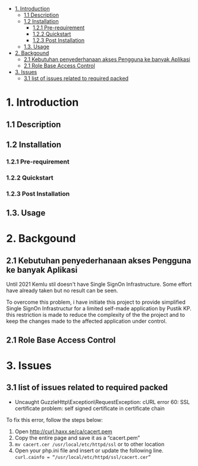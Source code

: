 - [1. Introduction](#1-introduction)
  - [1.1 Description](#11-description)
  - [1.2 Installation](#12-installation)
    - [1.2.1 Pre-requirement](#121-pre-requirement)
    - [1.2.2 Quickstart](#122-quickstart)
    - [1.2.3 Post Installation](#123-post-installation)
  - [1.3. Usage](#13-usage)
- [2. Backgound](#2-backgound)
  - [2.1 Kebutuhan penyederhanaan akses Pengguna ke banyak Aplikasi](#21-kebutuhan-penyederhanaan-akses-pengguna-ke-banyak-aplikasi)
  - [2.1 Role Base Access Control](#21-role-base-access-control)
- [3. Issues](#3-issues)
  - [3.1 list of issues related to required packed](#31-list-of-issues-related-to-required-packed)

# 1. Introduction

## 1.1 Description
## 1.2 Installation
### 1.2.1 Pre-requirement
### 1.2.2 Quickstart
### 1.2.3 Post Installation

## 1.3. Usage

# 2. Backgound
## 2.1 Kebutuhan penyederhanaan akses Pengguna ke banyak Aplikasi
Until 2021 Kemlu stil doesn't have Single SignOn Infrastructure. Some effort have already taken but no result can be seen.

To overcome this problem, i have initiate this project to provide simplified Single SignOn Infrastructur for a limited self-made application by Pustik KP.  
this restriction is made to reduce the complexity of the the project and to keep the changes made to the affected application under control. 
## 2.1 Role Base Access Control
# 3. Issues

## 3.1 list of issues related to required packed

- Uncaught GuzzleHttp\Exception\RequestException: cURL error 60: SSL certificate problem: self signed certificate in certificate chain 

To fix this error, follow the steps below:
1. Open http://curl.haxx.se/ca/cacert.pem
2. Copy the entire page and save it as a “cacert.pem”
3. `mv cacert.cer /usr/local/etc/httpd/ssl` or to other location
4. Open your php.ini file and insert or update the following line.
   ```curl.cainfo = “/usr/local/etc/httpd/ssl/cacert.cer”```